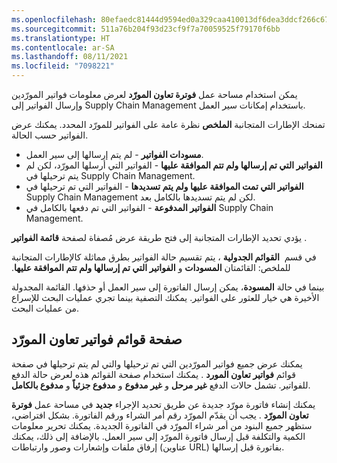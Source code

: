```yaml
---
ms.openlocfilehash: 80efaedc81444d9594ed0a329caa410013df6dea3ddcf266c67cda0233e61b1d
ms.sourcegitcommit: 511a76b204f93d23cf9f7a70059525f79170f6bb
ms.translationtype: HT
ms.contentlocale: ar-SA
ms.lasthandoff: 08/11/2021
ms.locfileid: "7098221"
---
```

يمكن استخدام مساحة عمل **فوترة تعاون المورّد** لعرض معلومات فواتير المورّدين وإرسال الفواتير إلى Supply Chain Management باستخدام إمكانات سير العمل.

تمنحك الإطارات المتجانبة **الملخص** نظرة عامة على الفواتير للمورّد المحدد. يمكنك عرض الفواتير حسب الحالة.

-   **مسودات الفواتير** - لم يتم إرسالها إلى سير العمل.
-   **الفواتير التي تم إرسالها ولم تتم الموافقة عليها** - الفواتير التي أرسلها المورّد، لكن لم يتم ترحيلها في Supply Chain Management.
-   **الفواتير التي تمت الموافقة عليها ولم يتم تسديدها** - الفواتير التي تم ترحيلها في Supply Chain Management لكن لم يتم تسديدها بالكامل بعد.
-   **الفواتير المدفوعة** - الفواتير التي تم دفعها بالكامل في Supply Chain Management.

يؤدي تحديد الإطارات المتجانبة إلى فتح طريقة عرض مُصفاة لصفحة **قائمة الفواتير** .

في قسم  **القوائم الجدولية** ، يتم تقسيم حالة الفواتير بطرق مماثلة كالإطارات المتجانبة للملخص: القائمتان **المسودات** و **‬‏‫الفواتير التي تم إرسالها ولم تتم الموافقة عليها**.

بينما في حالة **المسودة**، يمكن إرسال الفاتورة إلى سير العمل أو حذفها. القائمة المجدولة الأخيرة هي خيار للعثور على الفواتير. يمكنك التصفية بينما تجري عمليات البحث للإسراع من عمليات البحث.

## <a name="vendor-collaboration-invoices-list-page"></a>صفحة قوائم فواتير تعاون المورّد

يمكنك عرض جميع فواتير المورّدين التي تم ترحيلها والتي لم يتم ترحيلها في صفحة قوائم **فواتير تعاون المورد** . يمكنك استخدام صفحة القوائم هذه لعرض حالة الدفع للفواتير. تشمل حالات الدفع **غير مرحل** و **غير مدفوع** و **مدفوع جزئياً** و **مدفوع بالكامل**.

يمكنك إنشاء فاتورة مورّد جديدة عن طريق تحديد الإجراء **جديد** في مساحة عمل **فوترة تعاون المورّد** . يجب أن يقدّم المورّد رقم أمر الشراء ورقم الفاتورة. بشكل افتراضي، ستظهر جميع البنود من أمر شراء المورّد في الفاتورة الجديدة. يمكنك تحرير معلومات الكمية والتكلفة قبل إرسال فاتورة المورّد إلى سير العمل. بالإضافة إلى ذلك، يمكنك إرفاق ملفات وإشعارات وصور وارتباطات (عناوين URL) بفاتورة قبل إرسالها.
